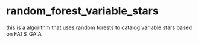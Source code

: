 # random_forest_variable_stars
this is a algorithm that uses random forests to catalog variable stars based on FATS_GAIA 
